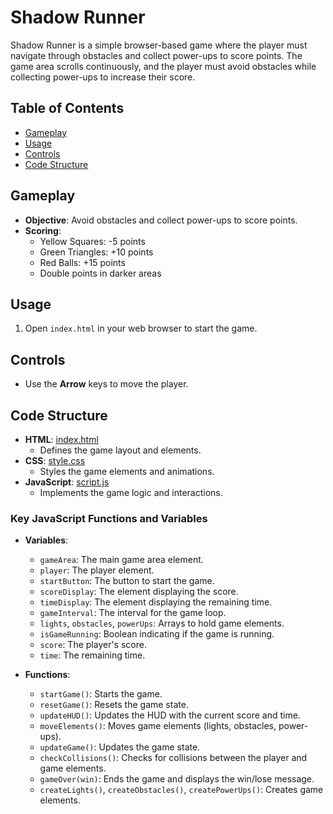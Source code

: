 # Shadow Runner

Shadow Runner is a simple browser-based game where the player must navigate through obstacles and collect power-ups to score points. The game area scrolls continuously, and the player must avoid obstacles while collecting power-ups to increase their score.

## Table of Contents

- [Gameplay](#gameplay)
- [Usage](#usage)
- [Controls](#controls)
- [Code Structure](#code-structure)

## Gameplay

- **Objective**: Avoid obstacles and collect power-ups to score points.
- **Scoring**:
  - Yellow Squares: -5 points
  - Green Triangles: +10 points
  - Red Balls: +15 points
  - Double points in darker areas

## Usage

1. Open `index.html` in your web browser to start the game.

## Controls

- Use the **Arrow** keys to move the player.

## Code Structure

- **HTML**: [index.html](index.html)
  - Defines the game layout and elements.
- **CSS**: [style.css](style.css)
  - Styles the game elements and animations.
- **JavaScript**: [script.js](script.js)
  - Implements the game logic and interactions.

### Key JavaScript Functions and Variables

- **Variables**:
  - `gameArea`: The main game area element.
  - `player`: The player element.
  - `startButton`: The button to start the game.
  - `scoreDisplay`: The element displaying the score.
  - `timeDisplay`: The element displaying the remaining time.
  - `gameInterval`: The interval for the game loop.
  - `lights`, `obstacles`, `powerUps`: Arrays to hold game elements.
  - `isGameRunning`: Boolean indicating if the game is running.
  - `score`: The player's score.
  - `time`: The remaining time.

- **Functions**:
  - `startGame()`: Starts the game.
  - `resetGame()`: Resets the game state.
  - `updateHUD()`: Updates the HUD with the current score and time.
  - `moveElements()`: Moves game elements (lights, obstacles, power-ups).
  - `updateGame()`: Updates the game state.
  - `checkCollisions()`: Checks for collisions between the player and game elements.
  - `gameOver(win)`: Ends the game and displays the win/lose message.
  - `createLights()`, `createObstacles()`, `createPowerUps()`: Creates game elements.